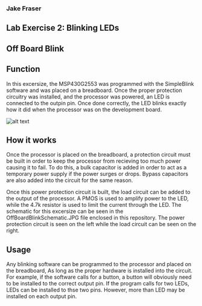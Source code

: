 ### Jake Fraser

## Lab Exercise 2: Blinking LEDs
## Off Board Blink

## Function
In this excersize, the MSP430G2553 was programmed with the SimpleBlink software and was placed on a breadboard. Once the proper 
protection circuitry was installed, and the processor was powered, an LED is connected to the outpin pin. Once done correctly, the
LED blinks exactly how it did when the processor was on the development board. 

![alt text](https://github.com/RU09342/lab-2-blinking-leds-fraserj0/blob/master/OffBoardBlink/OffBoardBlinkVideo.gif)

## How it works
Once the processor is placed on the breadboard, a protection circuit must be built in order to keep the processor from recieving
too much power causing it to fail. To do this, a bulk capacitor is added in order to act as a temporary power supply if the power
surges or drops. Bypass capacitors are also added into the circuit for the same reason. 

Once this power protection circuit is built, the load circuit can be added to the output of the processor. A PMOS is used to amplify power to the LED, while the 4.7k resistor is used to 
limit the current through the LED. The schematic for this excersize can be seen in the OffBoardBlinkSchematic.JPG file enclosed in this repository. The power protection circuit is seen on the left while the 
load circuit can be seen on the right.

## Usage
Any blinking software can be programmed to the processor and placed on the breadboard, As long as the proper hardware is installed into the circuit. 
For example, if the software calls for a button, a button will obviously need to be installed to the correct output pin. If the program calls for two LEDs, LEDs can be installed to thse
two pins. However, more than LED may be installed on each output pin.